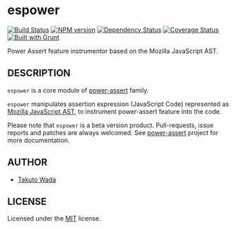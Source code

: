 espower
================================

[![Build Status](https://travis-ci.org/twada/espower.png?branch=master)](https://travis-ci.org/twada/espower)
[![NPM version](https://badge.fury.io/js/espower.png)](http://badge.fury.io/js/espower)
[![Dependency Status](https://gemnasium.com/twada/espower.png)](https://gemnasium.com/twada/espower)
[![Coverage Status](https://coveralls.io/repos/twada/espower/badge.png?branch=master)](https://coveralls.io/r/twada/espower?branch=master)
[![Built with Grunt](https://cdn.gruntjs.com/builtwith.png)](http://gruntjs.com/)

Power Assert feature instrumentor based on the Mozilla JavaScript AST.


DESCRIPTION
---------------------------------------
`espower` is a core module of [power-assert](http://github.com/twada/power-assert) family.


`espower` manipulates assertion expression (JavaScript Code) represented as [Mozilla JavaScript AST](https://developer.mozilla.org/en-US/docs/SpiderMonkey/Parser_API), to instrument power-assert feature into the code.


Please note that `espower` is a beta version product. Pull-requests, issue reports and patches are always welcomed. See [power-assert](http://github.com/twada/power-assert) project for more documentation.


AUTHOR
---------------------------------------
* [Takuto Wada](http://github.com/twada)


LICENSE
---------------------------------------
Licensed under the [MIT](https://raw.github.com/twada/espower/master/MIT-LICENSE.txt) license.
